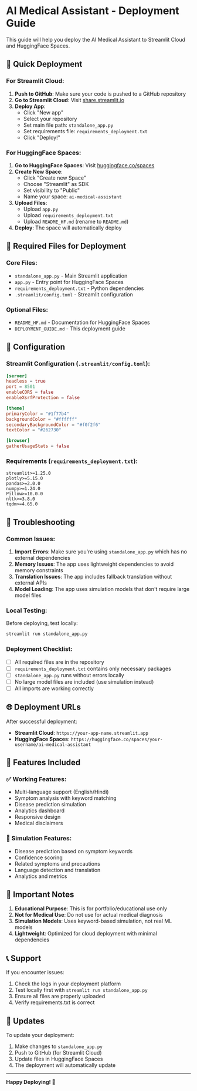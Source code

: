 # AI Medical Assistant - Deployment Guide

This guide will help you deploy the AI Medical Assistant to Streamlit Cloud and HuggingFace Spaces.

## 🚀 Quick Deployment

### For Streamlit Cloud:

1. **Push to GitHub**: Make sure your code is pushed to a GitHub repository
2. **Go to Streamlit Cloud**: Visit [share.streamlit.io](https://share.streamlit.io)
3. **Deploy App**: 
   - Click "New app"
   - Select your repository
   - Set main file path: `standalone_app.py`
   - Set requirements file: `requirements_deployment.txt`
   - Click "Deploy!"

### For HuggingFace Spaces:

1. **Go to HuggingFace Spaces**: Visit [huggingface.co/spaces](https://huggingface.co/spaces)
2. **Create New Space**:
   - Click "Create new Space"
   - Choose "Streamlit" as SDK
   - Set visibility to "Public"
   - Name your space: `ai-medical-assistant`
3. **Upload Files**:
   - Upload `app.py`
   - Upload `requirements_deployment.txt`
   - Upload `README_HF.md` (rename to `README.md`)
4. **Deploy**: The space will automatically deploy

## 📁 Required Files for Deployment

### Core Files:
- `standalone_app.py` - Main Streamlit application
- `app.py` - Entry point for HuggingFace Spaces
- `requirements_deployment.txt` - Python dependencies
- `.streamlit/config.toml` - Streamlit configuration

### Optional Files:
- `README_HF.md` - Documentation for HuggingFace Spaces
- `DEPLOYMENT_GUIDE.md` - This deployment guide

## 🔧 Configuration

### Streamlit Configuration (`.streamlit/config.toml`):
```toml
[server]
headless = true
port = 8501
enableCORS = false
enableXsrfProtection = false

[theme]
primaryColor = "#1f77b4"
backgroundColor = "#ffffff"
secondaryBackgroundColor = "#f0f2f6"
textColor = "#262730"

[browser]
gatherUsageStats = false
```

### Requirements (`requirements_deployment.txt`):
```
streamlit>=1.25.0
plotly>=5.15.0
pandas>=2.0.0
numpy>=1.24.0
Pillow>=10.0.0
nltk>=3.8.0
tqdm>=4.65.0
```

## 🐛 Troubleshooting

### Common Issues:

1. **Import Errors**: Make sure you're using `standalone_app.py` which has no external dependencies
2. **Memory Issues**: The app uses lightweight dependencies to avoid memory constraints
3. **Translation Issues**: The app includes fallback translation without external APIs
4. **Model Loading**: The app uses simulation models that don't require large model files

### Local Testing:

Before deploying, test locally:
```bash
streamlit run standalone_app.py
```

### Deployment Checklist:

- [ ] All required files are in the repository
- [ ] `requirements_deployment.txt` contains only necessary packages
- [ ] `standalone_app.py` runs without errors locally
- [ ] No large model files are included (use simulation instead)
- [ ] All imports are working correctly

## 🌐 Deployment URLs

After successful deployment:

- **Streamlit Cloud**: `https://your-app-name.streamlit.app`
- **HuggingFace Spaces**: `https://huggingface.co/spaces/your-username/ai-medical-assistant`

## 📝 Features Included

### ✅ Working Features:
- Multi-language support (English/Hindi)
- Symptom analysis with keyword matching
- Disease prediction simulation
- Analytics dashboard
- Responsive design
- Medical disclaimers

### 🔄 Simulation Features:
- Disease prediction based on symptom keywords
- Confidence scoring
- Related symptoms and precautions
- Language detection and translation
- Analytics and metrics

## 🚨 Important Notes

1. **Educational Purpose**: This is for portfolio/educational use only
2. **Not for Medical Use**: Do not use for actual medical diagnosis
3. **Simulation Models**: Uses keyword-based simulation, not real ML models
4. **Lightweight**: Optimized for cloud deployment with minimal dependencies

## 📞 Support

If you encounter issues:

1. Check the logs in your deployment platform
2. Test locally first with `streamlit run standalone_app.py`
3. Ensure all files are properly uploaded
4. Verify requirements.txt is correct

## 🔄 Updates

To update your deployment:

1. Make changes to `standalone_app.py`
2. Push to GitHub (for Streamlit Cloud)
3. Update files in HuggingFace Spaces
4. The deployment will automatically update

---

**Happy Deploying! 🚀**
